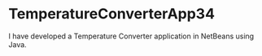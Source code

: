 # TemperatureConverterApp34
I have developed a Temperature Converter application in NetBeans using Java.
